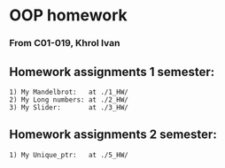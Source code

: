 # OOP homework
### From C01-019, Khrol Ivan

## Homework assignments 1 semester:
```
1) My Mandelbrot:   at ./1_HW/
2) My Long numbers: at ./2_HW/
3) My Slider:       at ./3_HW/
```
## Homework assignments 2 semester:
```
1) My Unique_ptr:   at ./5_HW/
```

